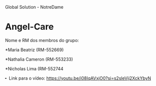 Global Solution - NotreDame
# Angel-Care

Nome e RM dos membros do grupo:

*Maria Beatriz (RM-552669)

*Nathalia Cameron (RM-553233)

*Nicholas Lima (RM-552744

╸ Link para o vídeo: https://youtu.be/i08IqAVxjO0?si=s2sleVij2XckYbyN
